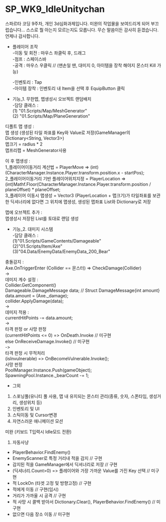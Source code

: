 # SP_WK9_IdleUnitychan
스파르타 코딩 9주차, 개인 3d심화과제입니다.
미완의 작업물을 보여드리게 되어 부끄럽습니다...
스스로 뭘 아는지 모르는지도 모릅니다. 무슨 말씀이든 감사히 듣겠습니다. 언제나 감사합니다.

- 플레이어 조작   
  -이동 및 회전 : 마우스 좌클릭 후, 드래그  
  -점프 : 스페이스바    
  -공격 : 마우스 우클릭 // (맨손일 땐, 대미지 0, 아이템을 장착 해야지 몬스터 Kill 가능)    

  -인벤토리 : Tap    
  -아이템 장착 : 인벤토리 내 Item을 선택 후 EquipButton 클릭


- 기능_1. 무한맵, 맵생성시 오브젝트 랜덤배치    
  -담당 클래스 :    
  (1) "01.Scripts/Map/MeshGenerator"    
  (2) "01.Scripts/Map/PlaneGeneration"    
    
  
디폴트 맵 생성 :    
맵 생성  (생성된 타일 좌표를 Key와 Value로 저장(GameManager의 Dictionary<String, Vector3>)    
맵크기 = radius * 2    
맵프리팹 = MeshGenerator사용    

이 후 맵생성 :    
1_플레이어이동거리 계산법 = PlayerMove => (int)(CharacterManager.Instance.Player.transform.position.x - startPos);    
2_플레이어이동거리 기반 플레이어위치지정 = PlayerLocation => (int)Mathf.Floor(CharacterManager.Instance.Player.transform.position / planeOffset) * planeOffset;    
3_플레이어 이동시 맵생성 = Vector3 (PlayerLocation + 맵크기)가 타일좌표를 보관한 딕셔너리에 없다면 그 위치에 맵생성,     생성된 맵좌표 List와 Dictionary로 저장    

맵에 오브젝트 추가 :    
맵생성시 저장된 List<Vector3>를 토대로 랜덤 생성    
    
    
- 기능_2. 대미지 시스템    
  -담당 클래스 :    
  (1)"01.Scripts/GameContents/Damageable"    
  (2)"01.Scripts/Item/Axe"    
  (3)"04.Data/EnemyData/EnemyData_200_Bear"    

충돌감지 :    
Axe.OnTriggerEnter (Collider ==  몬스터) => CheckDamage(Collider)    
->    
데미지 계수 설정 :    
Collider.GetComponent<Damageable>()    
Damageable.DamageMessage data;    // Struct DamageMessage{int amount}    
data.amount = (Axe._damage);    
collider.ApplyDamage(data);    
->    
데미지 적용 :    
currentHitPoints -= data.amount;    
->    
타격 판정 or 사망 판정    
(currentHitPoints <= 0) => OnDeath.Invoke // 미구현    
else OnReceiveDamage.Invoke() // 미구현    
->    
타격 판정 시 무적처리    
(isInvulnerable) => OnBecomeVulnerable.Invoke();    
사망 판정    
PoolManager.Instance.Push(gameObject);    
SpawningPool.Instance._bearCount -= 1;    


    
- 그외
1) 스포닝풀(유니티 풀 사용, 맵 내 유지되는 몬스터 관리(종류, 숫자, 스폰타임, 생성거리, 생성위치 등)    
2) 인벤토리 및 UI    
3) 스틱이동 및 Cursor변경    
4) 자연스러운 애니메이션 모션    

미완 (키보드 T입력시 Idle모드 전환)    
1) 자동사냥    
 - PlayerBehavior.FindEnemy()    
 - EnemyScanner로 특정 거리내 적을 감지 // 구현    
 - 감지된 적을 GameManager에서 딕셔너리로 저장 // 구현    
 - (딕셔너리.Count>0) => 플레이어와 가장 가까운 Value를 가진 Key 선택 // 미구현
 - 적 LockOn (타겟 고정 및 방향고정) // 구현
 - 적에게 이동 // 구현(임시)
 - 거리가 가까울 시 공격 // 구현
 - 적 사망 시 콜백 받아서 Dictionary.Clear(), PlayerBehavior.FindEnemy() // 미구현
 - 없으면 다음 장소 이동 // 미구현
